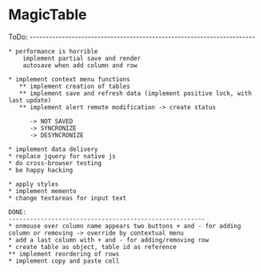 # MagicTable

ToDo:
    ----------------------------------------------------------------------

    * performance is horrible
        implement partial save and render
        autosave when add column and row

    * implement context menu functions
       ** implement creation of tables
       ** implement save and refresh data (implement positive lock, with last update)
       ** implement alert remote modification -> create status

          -> NOT SAVED
          -> SYNCRONIZE
          -> DESYNCRONIZE

    * implement data delivery
    * replace jquery for native js
    * do cross-browser testing
    * be happy hacking

    * apply styles
    * implement memento
    * change textareas for input text

    DONE:
    -------------------------------------------------------
    * onmouse over column name appears two buttons + and - for adding column or removing -> override by contextual menu
    * add a last column with + and - for adding/removing row
    * create table as object, table id as reference
    ** implement reordering of rows
    * implement copy and paste cell
